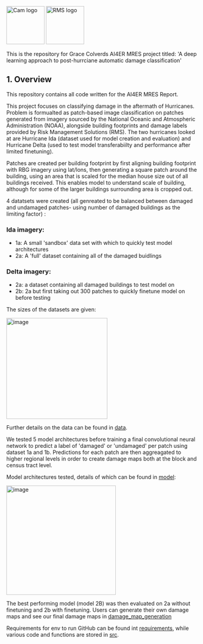 <img width="100" alt="Cam logo" src= https://seeklogo.com/images/U/university-of-cambridge-logo-E6ED593FBF-seeklogo.com.png >          <img width="100" alt="RMS logo" src=https://www.burstorm.com/wp-content/uploads/RMS-logo-final.png>    

This is the repository for Grace Colverds AI4ER MRES project titled: 'A deep learning approach to post-hurrciane automatic damage classification'

## 1. Overview

This repository contains all code written for the AI4ER MRES Report.

This project focuses on classifying damage in the aftermath of Hurricanes. Problem is formualted as patch-based image classification on patches generated from imagery sourced by the National Oceanic and Atmospheric Administration (NOAA), alongside building footprints and damage labels provided by Risk Management Solutions (RMS). The two hurricanes looked at are Hurricane Ida (dataset used for model creation and evaluation) and Hurricane Delta (used to test model transferabiilty and performance after limited finetuning).

Patches are created per building footprint by first aligning building footprint with RBG imagery using lat/lons, then generating a square patch around the building, using an area that is scaled for the median house size out of all buildings received. This enables model to understand scale of building, although for some of the larger buildings surrounding area is cropped out. 

4 datatsets were created (all genreated to be balanced between damaged and undamaged patches- using number of damaged buildings as the limiting factor) : 
### Ida imagery: 
- 1a: A small 'sandbox' data set with which to quickly test model architectures 
- 2a: A 'full' dataset containing all of the damaged buidlings
### Delta imagery:
- 2a: a dataset containing all damaged buildings to test model on
- 2b: 2a but first taking out 300 patches to quickly finetune model on before testing 

The sizes of the datasets are given:

<img width="265" alt="image" src="https://user-images.githubusercontent.com/91670329/177331849-129668d8-39d0-4349-bd79-0988f0334359.png">


Further details on the data can be found in [data](https://github.com/graceebc9/HurricaneDamage/tree/main/data).

We tested 5 model architectures before training a final convolutional neural network to predict a label of 'damaged' or 'undamaged' per patch using dataset 1a and 1b. Predictions for each patch are then aggreagated to higher regional levels in order to create damage maps both at the block and census tract level. 

Model architectures tested, details of which can be found in [model](https://github.com/graceebc9/HurricaneDamage/tree/main/model):

<img width="287" alt="image" src="https://user-images.githubusercontent.com/91670329/177331946-7dd2de4f-fc30-4498-a93e-895746bf0257.png">


The best performing model (model 2B) was then evaluated on 2a without finetuning and 2b with finetuning. Users can generate their own damage maps and see our final damage maps in [damage_map_generation](https://github.com/graceebc9/HurricaneDamage/tree/main/damage_map_generation)

Requirements for env to run GitHub can be found int [requirements](https://github.com/graceebc9/HurricaneDamage/tree/main/requirements), while various code and functions are stored in [src](https://github.com/graceebc9/HurricaneDamage/tree/main/src).

